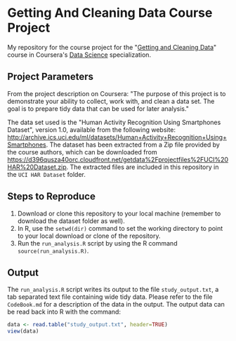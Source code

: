 # Getting And Cleaning Data Course Project
My repository for the course project for the "[Getting and Cleaning Data](https://www.coursera.org/course/getdata)" course in Coursera's [Data Science](https://www.coursera.org/specialization/jhudatascience/1?utm_medium=courseDescripTop) specialization.

## Project Parameters
From the project description on Coursera: "The purpose of this project is to demonstrate your ability to collect, work with, and clean a data set. The goal is to prepare tidy data that can be used for later analysis."

The data set used is the "Human Activity Recognition Using Smartphones Dataset", version 1.0, available from the following website:  http://archive.ics.uci.edu/ml/datasets/Human+Activity+Recognition+Using+Smartphones. The dataset has been extracted from a Zip file provided by the course authors, which can be downloaded from https://d396qusza40orc.cloudfront.net/getdata%2Fprojectfiles%2FUCI%20HAR%20Dataset.zip. The extracted files are included in this repository in the `UCI HAR Dataset` folder.

## Steps to Reproduce
1. Download or clone this repository to your local machine (remember to download the dataset folder as well).
2. In R, use the `setwd(dir)` command to set the working directory to point to your local download or clone of the repository.
3. Run the `run_analysis.R` script by using the R command `source(run_analysis.R)`.

## Output
The `run_analysis.R` script writes its output to the file `study_output.txt`, a tab separated text file containing wide tidy data. Please refer to the file `CodeBook.md` for a description of the data in the output.
The output data can be read back into R with the command:
```R
data <- read.table("study_output.txt", header=TRUE)
view(data)
```
